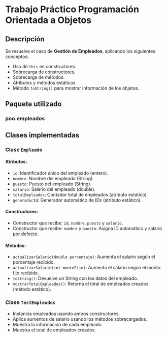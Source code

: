# Trabajo Práctico Programación Orientada a Objetos

## Descripción

Se resuelve el caso de **Gestión de Empleados**, aplicando los siguientes conceptos:

- Uso de `this` en constructores.
- Sobrecarga de constructores.
- Sobrecarga de métodos.
- Atributos y métodos estáticos.
- Método `toString()` para mostrar información de los objetos.

## Paquete utilizado

### poo.empleados

## Clases implementadas

### Clase `Empleado`

#### Atributos:

- `id`: Identificador único del empleado (entero).
- `nombre`: Nombre del empleado (String).
- `puesto`: Puesto del empleado (String).
- `salario`: Salario del empleado (double).
- `totalEmpleados`: Contador total de empleados (atributo estático).
- `generadorId`: Generador automático de IDs (atributo estático).

#### Constructores:

- Constructor que recibe: `id`, `nombre`, `puesto` y `salario`.
- Constructor que recibe: `nombre` y `puesto`. Asigna ID automático y salario por defecto.

#### Métodos:

- `actualizarSalario(double porcentaje)`: Aumenta el salario según el porcentaje recibido.
- `actualizarSalario(int montoFijo)`: Aumenta el salario según el monto fijo recibido.
- `toString()`: Devuelve un String con los datos del empleado.
- `mostrarTotalEmpleados()`: Retorna el total de empleados creados (método estático).

### Clase `TestEmpleados`

- Instancia empleados usando ambos constructores.
- Aplica aumentos de salario usando los métodos sobrecargados.
- Muestra la información de cada empleado.
- Muestra el total de empleados creados.


